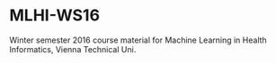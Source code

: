 # MLHI-WS16
Winter semester 2016 course material for Machine Learning in Health Informatics, Vienna Technical Uni.
